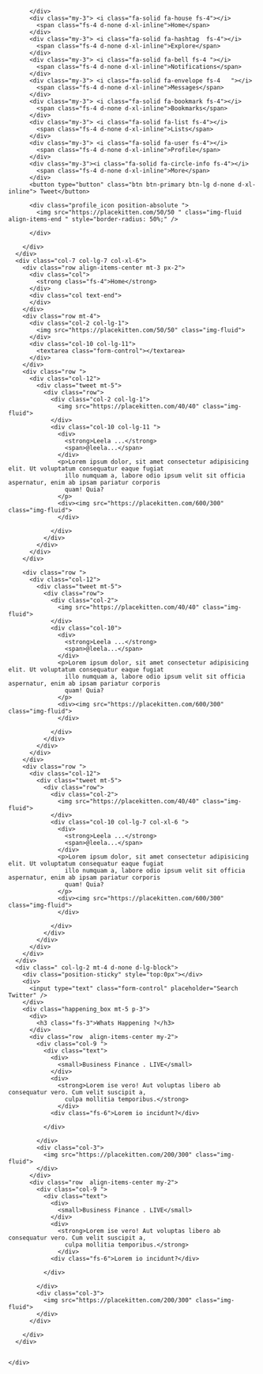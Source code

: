<!doctype html>
<html lang="en">
 <!-- BU KODLARI AYNILARINI YAVAŞÇA GEÇİR VE TWİTTER YAP -->
<head>

  <meta charset="utf-8">
  <meta name="viewport" content="width=device-width, initial-scale=1">

  <link href="https://cdn.jsdelivr.net/npm/bootstrap@5.0.2/dist/css/bootstrap.min.css" rel="stylesheet"
    integrity="sha384-EVSTQN3/azprG1Anm3QDgpJLIm9Nao0Yz1ztcQTwFspd3yD65VohhpuuCOmLASjC" crossorigin="anonymous">
  <link href="./css/bootstrap-icons.css" rel="stylesheet">
  <script src="https://cdn.jsdelivr.net/npm/bootstrap@5.0.2/dist/js/bootstrap.bundle.min.js"
    integrity="sha384-MrcW6ZMFYlzcLA8Nl+NtUVF0sA7MsXsP1UyJoMp4YLEuNSfAP+JcXn/tWtIaxVXM"
    crossorigin="anonymous"></script>
  <link rel="stylesheet" href="https://cdnjs.cloudflare.com/ajax/libs/font-awesome/6.2.1/css/all.min.css"
    integrity="sha512-MV7K8+y+gLIBoVD59lQIYicR65iaqukzvf/nwasF0nqhPay5w/9lJmVM2hMDcnK1OnMGCdVK+iQrJ7lzPJQd1w=="
    crossorigin="anonymous" referrerpolicy="no-referrer" />

  <link rel="stylesheet" href="css/bn.css">


<body cz-shortcut-listen="true">
  <div class="container-fluid">
    <div class="row  d-flex justify-content-evenly">
      <!-- Twitter left item bar area -->
      <div class="col-2  col-lg-1  col-xl-2 border-end">
        <div class="left_nav_section  d-flex flex-column position-sticky  align-items-end px-4 align-items-xl-start  ">
          <div>
            <i class="fa-brands fa-twitter mt-3 fs-4 text-primary"></i>

          </div>
          <div class="my-3"> <i class="fa-solid fa-house fs-4"></i>
            <span class="fs-4 d-none d-xl-inline">Home</span>
          </div>
          <div class="my-3"> <i class="fa-solid fa-hashtag  fs-4"></i>
            <span class="fs-4 d-none d-xl-inline">Explore</span>
          </div>
          <div class="my-3"> <i class="fa-solid fa-bell fs-4 "></i>
            <span class="fs-4 d-none d-xl-inline">Notifications</span>
          </div>
          <div class="my-3"> <i class="fa-solid fa-envelope fs-4   "></i>
            <span class="fs-4 d-none d-xl-inline">Messages</span>
          </div>
          <div class="my-3"> <i class="fa-solid fa-bookmark fs-4"></i>
            <span class="fs-4 d-none d-xl-inline">Bookmarks</span>
          </div>
          <div class="my-3"> <i class="fa-solid fa-list fs-4"></i>
            <span class="fs-4 d-none d-xl-inline">Lists</span>
          </div>
          <div class="my-3"> <i class="fa-solid fa-user fs-4"></i>
            <span class="fs-4 d-none d-xl-inline">Profile</span>
          </div>
          <div class="my-3"><i class="fa-solid fa-circle-info fs-4"></i>
            <span class="fs-4 d-none d-xl-inline">More</span>
          </div>
          <button type="button" class="btn btn-primary btn-lg d-none d-xl-inline"> Tweet</button>

          <div class="profile_icon position-absolute ">
            <img src="https://placekitten.com/50/50 " class="img-fluid align-items-end " style="border-radius: 50%;" />

          </div>

        </div>
      </div>
      <div class="col-7 col-lg-7 col-xl-6">
        <div class="row align-items-center mt-3 px-2">
          <div class="col">
            <strong class="fs-4">Home</strong>
          </div>
          <div class="col text-end">
          </div>
        </div>
        <div class="row mt-4">
          <div class="col-2 col-lg-1">
            <img src="https://placekitten.com/50/50" class="img-fluid">
          </div>
          <div class="col-10 col-lg-11">
            <textarea class="form-control"></textarea>
          </div>
        </div>
        <div class="row ">
          <div class="col-12">
            <div class="tweet mt-5">
              <div class="row">
                <div class="col-2 col-lg-1">
                  <img src="https://placekitten.com/40/40" class="img-fluid">
                </div>
                <div class="col-10 col-lg-11 ">
                  <div>
                    <strong>Leela ...</strong>
                    <span>@leela...</span>
                  </div>
                  <p>Lorem ipsum dolor, sit amet consectetur adipisicing elit. Ut voluptatum consequatur eaque fugiat
                    illo numquam a, labore odio ipsum velit sit officia aspernatur, enim ab ipsam pariatur corporis
                    quam! Quia?
                  </p>
                  <div><img src="https://placekitten.com/600/300" class="img-fluid">
                  </div>

                </div>
              </div>
            </div>
          </div>
        </div>

        <div class="row ">
          <div class="col-12">
            <div class="tweet mt-5">
              <div class="row">
                <div class="col-2">
                  <img src="https://placekitten.com/40/40" class="img-fluid">
                </div>
                <div class="col-10">
                  <div>
                    <strong>Leela ...</strong>
                    <span>@leela...</span>
                  </div>
                  <p>Lorem ipsum dolor, sit amet consectetur adipisicing elit. Ut voluptatum consequatur eaque fugiat
                    illo numquam a, labore odio ipsum velit sit officia aspernatur, enim ab ipsam pariatur corporis
                    quam! Quia?
                  </p>
                  <div><img src="https://placekitten.com/600/300" class="img-fluid">
                  </div>

                </div>
              </div>
            </div>
          </div>
        </div>
        <div class="row ">
          <div class="col-12">
            <div class="tweet mt-5">
              <div class="row">
                <div class="col-2">
                  <img src="https://placekitten.com/40/40" class="img-fluid">
                </div>
                <div class="col-10 col-lg-7 col-xl-6 ">
                  <div>
                    <strong>Leela ...</strong>
                    <span>@leela...</span>
                  </div>
                  <p>Lorem ipsum dolor, sit amet consectetur adipisicing elit. Ut voluptatum consequatur eaque fugiat
                    illo numquam a, labore odio ipsum velit sit officia aspernatur, enim ab ipsam pariatur corporis
                    quam! Quia?
                  </p>
                  <div><img src="https://placekitten.com/600/300" class="img-fluid">
                  </div>

                </div>
              </div>
            </div>
          </div>
        </div>
      </div>
      <div class=" col-lg-2 mt-4 d-none d-lg-block">
        <div class="position-sticky" style="top:0px"></div>
        <div>
          <input type="text" class="form-control" placeholder="Search Twitter" />
        </div>
        <div class="happening_box mt-5 p-3">
          <div>
            <h3 class="fs-3">Whats Happening ?</h3>
          </div>
          <div class="row  align-items-center my-2">
            <div class="col-9 ">
              <div class="text">
                <div>
                  <small>Business Finance . LIVE</small>
                </div>
                <div>
                  <strong>Lorem ise vero! Aut voluptas libero ab consequatur vero. Cum velit suscipit a,
                    culpa mollitia temporibus.</strong>
                  </div>
                <div class="fs-6">Lorem io incidunt?</div>

              </div>

            </div>
            <div class="col-3">
              <img src="https://placekitten.com/200/300" class="img-fluid">
            </div>
          </div>
          <div class="row  align-items-center my-2">
            <div class="col-9 ">
              <div class="text">
                <div>
                  <small>Business Finance . LIVE</small>
                </div>
                <div>
                  <strong>Lorem ise vero! Aut voluptas libero ab consequatur vero. Cum velit suscipit a,
                    culpa mollitia temporibus.</strong>
                  </div>
                <div class="fs-6">Lorem io incidunt?</div>

              </div>

            </div>
            <div class="col-3">
              <img src="https://placekitten.com/200/300" class="img-fluid">
            </div>
          </div>
          
        </div>
      </div>


    </div>
  </div>
  </div>
  
</body>

</html>
